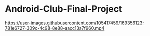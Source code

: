 # Android-Club-Final-Project


https://user-images.githubusercontent.com/105417459/169356123-781e6727-309c-4c98-8e88-aacc13a7f960.mp4

